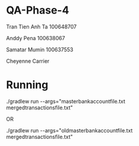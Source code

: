 # QA-Phase-4

Tran Tien Anh Ta  100648707

Anddy Pena        100638067

Samatar Mumin     100637553     

Cheyenne Carrier  

# Running
./gradlew run --args="masterbankaccountfile.txt mergedtransactionsfile.txt"

OR 

./gradlew run --args="oldmasterbankaccountfile.txt mergedtransactionsfile.txt"
